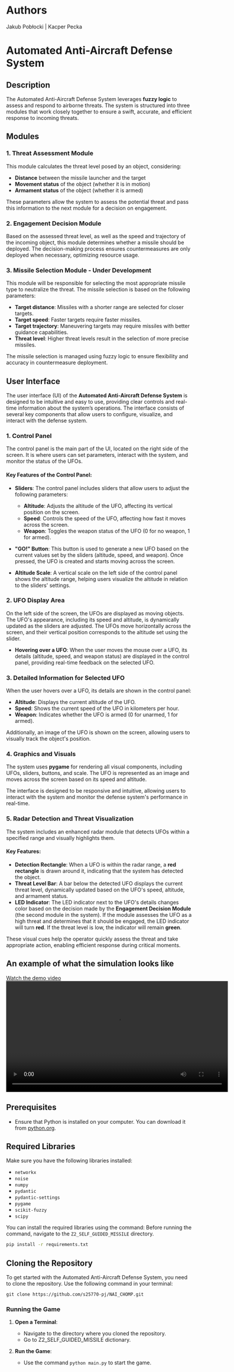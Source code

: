 # Authors 
Jakub Pobłocki |  Kacper Pecka

# Automated Anti-Aircraft Defense System

## Description
The Automated Anti-Aircraft Defense System leverages **fuzzy logic** to assess and respond to airborne threats. The system is structured into three modules that work closely together to ensure a swift, accurate, and efficient response to incoming threats.

## Modules

### 1. Threat Assessment Module
This module calculates the threat level posed by an object, considering:
- **Distance** between the missile launcher and the target
- **Movement status** of the object (whether it is in motion)
- **Armament status** of the object (whether it is armed)

These parameters allow the system to assess the potential threat and pass this information to the next module for a decision on engagement.

### 2. Engagement Decision Module
Based on the assessed threat level, as well as the speed and trajectory of the incoming object, this module determines whether a missile should be deployed. The decision-making process ensures countermeasures are only deployed when necessary, optimizing resource usage.

### 3. Missile Selection Module - **Under Development**
This module will be responsible for selecting the most appropriate missile type to neutralize the threat. The missile selection is based on the following parameters:
- **Target distance**: Missiles with a shorter range are selected for closer targets.
- **Target speed**: Faster targets require faster missiles.
- **Target trajectory**: Maneuvering targets may require missiles with better guidance capabilities.
- **Threat level**: Higher threat levels result in the selection of more precise missiles.

The missile selection is managed using fuzzy logic to ensure flexibility and accuracy in countermeasure deployment.

## User Interface

The user interface (UI) of the **Automated Anti-Aircraft Defense System** is designed to be intuitive and easy to use, providing clear controls and real-time information about the system’s operations. The interface consists of several key components that allow users to configure, visualize, and interact with the defense system.

### 1. **Control Panel**
The control panel is the main part of the UI, located on the right side of the screen. It is where users can set parameters, interact with the system, and monitor the status of the UFOs.

#### Key Features of the Control Panel:
- **Sliders**: The control panel includes sliders that allow users to adjust the following parameters:
  - **Altitude**: Adjusts the altitude of the UFO, affecting its vertical position on the screen.
  - **Speed**: Controls the speed of the UFO, affecting how fast it moves across the screen.
  - **Weapon**: Toggles the weapon status of the UFO (0 for no weapon, 1 for armed).

- **"GO!" Button**: This button is used to generate a new UFO based on the current values set by the sliders (altitude, speed, and weapon). Once pressed, the UFO is created and starts moving across the screen.

- **Altitude Scale**: A vertical scale on the left side of the control panel shows the altitude range, helping users visualize the altitude in relation to the sliders' settings.

### 2. **UFO Display Area**
On the left side of the screen, the UFOs are displayed as moving objects. The UFO's appearance, including its speed and altitude, is dynamically updated as the sliders are adjusted. The UFOs move horizontally across the screen, and their vertical position corresponds to the altitude set using the slider.

- **Hovering over a UFO**: When the user moves the mouse over a UFO, its details (altitude, speed, and weapon status) are displayed in the control panel, providing real-time feedback on the selected UFO.

### 3. **Detailed Information for Selected UFO**
When the user hovers over a UFO, its details are shown in the control panel:
- **Altitude**: Displays the current altitude of the UFO.
- **Speed**: Shows the current speed of the UFO in kilometers per hour.
- **Weapon**: Indicates whether the UFO is armed (0 for unarmed, 1 for armed).

Additionally, an image of the UFO is shown on the screen, allowing users to visually track the object's position.

### 4. **Graphics and Visuals**
The system uses **pygame** for rendering all visual components, including UFOs, sliders, buttons, and scale. The UFO is represented as an image and moves across the screen based on its speed and altitude.

The interface is designed to be responsive and intuitive, allowing users to interact with the system and monitor the defense system's performance in real-time.

### 5. **Radar Detection and Threat Visualization**
The system includes an enhanced radar module that detects UFOs within a specified range and visually highlights them.

#### Key Features:
- **Detection Rectangle**: When a UFO is within the radar range, a **red rectangle** is drawn around it, indicating that the system has detected the object.
- **Threat Level Bar**: A bar below the detected UFO displays the current threat level, dynamically updated based on the UFO's speed, altitude, and armament status.
- **LED Indicator**: The LED indicator next to the UFO's details changes color based on the decision made by the **Engagement Decision Module** (the second module in the system). If the module assesses the UFO as a high threat and determines that it should be engaged, the LED indicator will turn **red**. If the threat level is low, the indicator will remain **green**.

These visual cues help the operator quickly assess the threat and take appropriate action, enabling efficient response during critical moments.

## An example of what the simulation looks like
[Watch the demo video](https://youtu.be/cHLMgfb8OpE)
<video width="600" controls>
  <source src="https://github.com/s25770-pj/NAI_CHOMP/blob/main/Z2_SELF_GUIDED_MISSILE/video/demo.mp4" type="video/mp4">
  Your browser does not support the video element.
</video>

## Prerequisites
- Ensure that Python is installed on your computer. You can download it from [python.org](https://www.python.org/downloads/).

## Required Libraries
Make sure you have the following libraries installed:

- `networkx`
- `noise`
- `numpy`
- `pydantic`
- `pydantic-settings`
- `pygame`
- `scikit-fuzzy`
- `scipy`

You can install the required libraries using the command:
Before running the command, navigate to the `Z2_SELF_GUIDED_MISSILE` directory.

```bash
pip install -r requirements.txt
```


## Cloning the Repository
To get started with the Automated Anti-Aircraft Defense System, you need to clone the repository. Use the following command in your terminal:

```git clone https://github.com/s25770-pj/NAI_CHOMP.git```

### Running the Game
1. **Open a Terminal**:
   - Navigate to the directory where you cloned the repository.
   - Go to Z2_SELF_GUIDED_MISSILE dictionary.

2. **Run the Game**:
   - Use the command `python main.py` to start the game.

